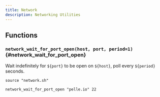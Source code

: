 ```yaml
---
title: Network
description: Networking Utilities
---
```


## Functions

### `network_wait_for_port_open(host, port, period=1)` {#network_wait_for_port_open}

Wait indefinitely for `${port}` to be open on `${host}`, poll every `${period}` seconds.

```shell
source "network.sh"

network_wait_for_port_open "pelle.io" 22
```

